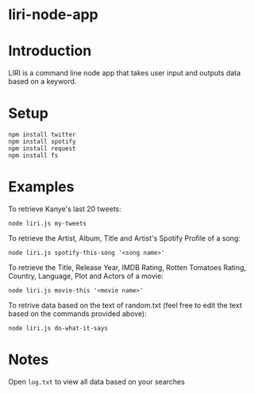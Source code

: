 # liri-node-app

# Introduction
LIRI is a command line node app that takes user input and outputs data based on a keyword.

# Setup
```
npm install twitter
npm install spotify
npm install request
npm install fs
```

# Examples
To retrieve Kanye's last 20 tweets:<br>
```
node liri.js my-tweets
```

To retrieve the Artist, Album, Title and Artist's Spotify Profile of a song:<br>
```
node liri.js spotify-this-song '<song name>'
```

To retrieve the Title, Release Year, IMDB Rating, Rotten Tomatoes Rating, Country, Language, Plot and Actors of a movie:<br>
```
node liri.js movie-this '<movie name>'
```

To retrive data based on the text of random.txt (feel free to edit the text based on the commands provided above):<br>
```
node liri.js do-what-it-says
```

# Notes
Open ```log.txt``` to view all data based on your searches